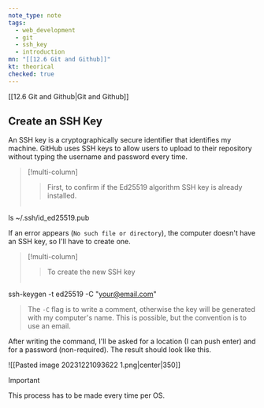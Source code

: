 ```yaml
---
note_type: note
tags:
  - web_development
  - git
  - ssh_key
  - introduction
mn: "[[12.6 Git and Github]]"
kt: theorical
checked: true
---
```

[[12.6 Git and Github|Git and Github]]

## Create an SSH Key
An SSH key is a cryptographically secure identifier that identifies my machine. GitHub uses SSH keys to allow users to upload to their repository without typing the username and password every time. 

>[!multi-column]
>
>>First, to confirm if the Ed25519 algorithm SSH key is already installed.
>
>>```bash
ls ~/.ssh/id_ed25519.pub

If an error appears (`No such file or directory`), the computer doesn't have an SSH key, so I'll have to create one. 

>[!multi-column]
>
>>To create the new SSH key
>
>>```bash
ssh-keygen -t ed25519 -C "your@email.com"

>The `-C` flag is to write a comment, otherwise the key will be generated with my computer's name. This is possible, but the convention is to use an email. 

After writing the command, I'll be asked for a location (I can push enter) and for a password  (non-required). The result should look like this. 

![[Pasted image 20231221093622 1.png|center|350]]

>[!important]
>This process has to be made every time per OS. 
